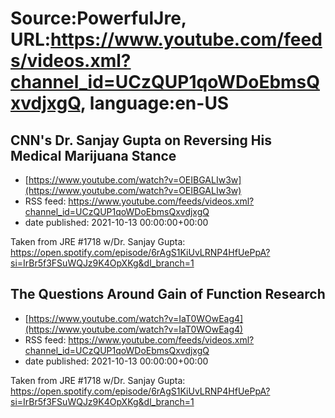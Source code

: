 # Source:PowerfulJre, URL:https://www.youtube.com/feeds/videos.xml?channel_id=UCzQUP1qoWDoEbmsQxvdjxgQ, language:en-US

## CNN's Dr. Sanjay Gupta on Reversing His Medical Marijuana Stance
 - [https://www.youtube.com/watch?v=OEIBGALIw3w](https://www.youtube.com/watch?v=OEIBGALIw3w)
 - RSS feed: https://www.youtube.com/feeds/videos.xml?channel_id=UCzQUP1qoWDoEbmsQxvdjxgQ
 - date published: 2021-10-13 00:00:00+00:00

Taken from JRE #1718 w/Dr. Sanjay Gupta:
https://open.spotify.com/episode/6rAgS1KiUvLRNP4HfUePpA?si=IrBr5f3FSuWQJz9K4OpXKg&dl_branch=1

## The Questions Around Gain of Function Research
 - [https://www.youtube.com/watch?v=IaT0WOwEag4](https://www.youtube.com/watch?v=IaT0WOwEag4)
 - RSS feed: https://www.youtube.com/feeds/videos.xml?channel_id=UCzQUP1qoWDoEbmsQxvdjxgQ
 - date published: 2021-10-13 00:00:00+00:00

Taken from JRE #1718 w/Dr. Sanjay Gupta:
https://open.spotify.com/episode/6rAgS1KiUvLRNP4HfUePpA?si=IrBr5f3FSuWQJz9K4OpXKg&dl_branch=1

